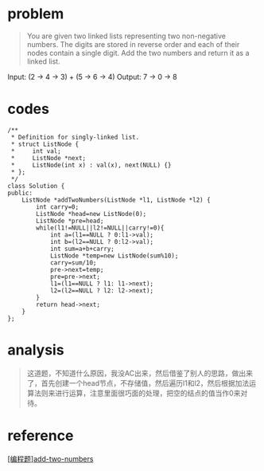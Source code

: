 # problem
> You are given two linked lists representing two non-negative numbers. The digits are stored in reverse order and each of their nodes contain a single digit. Add the two numbers and return it as a linked list.

Input: (2 -> 4 -> 3) + (5 -> 6 -> 4)
Output: 7 -> 0 -> 8

# codes
```
/**
 * Definition for singly-linked list.
 * struct ListNode {
 *     int val;
 *     ListNode *next;
 *     ListNode(int x) : val(x), next(NULL) {}
 * };
 */
class Solution {
public:
    ListNode *addTwoNumbers(ListNode *l1, ListNode *l2) {
        int carry=0;
        ListNode *head=new ListNode(0);
        ListNode *pre=head;
        while(l1!=NULL||l2!=NULL||carry!=0){
            int a=(l1==NULL ? 0:l1->val);
            int b=(l2==NULL ? 0:l2->val);
            int sum=a+b+carry;
            ListNode *temp=new ListNode(sum%10);
            carry=sum/10;
            pre->next=temp;
            pre=pre->next;
            l1=(l1==NULL ? l1: l1->next);
            l2=(l2==NULL ? l2: l2->next);
        }
        return head->next;
    }
};
```

# analysis
>这道题，不知道什么原因，我没AC出来，然后借鉴了别人的思路，做出来了，首先创建一个head节点，不存储值，然后遍历l1和l2，然后根据加法运算法则来进行运算，注意里面很巧面的处理，把空的结点的值当作0来对待。

# reference
[[编程题]add-two-numbers][1]

[1]: https://www.nowcoder.com/questionTerminal/56f8d422eae04f129c8e5a05299ae275